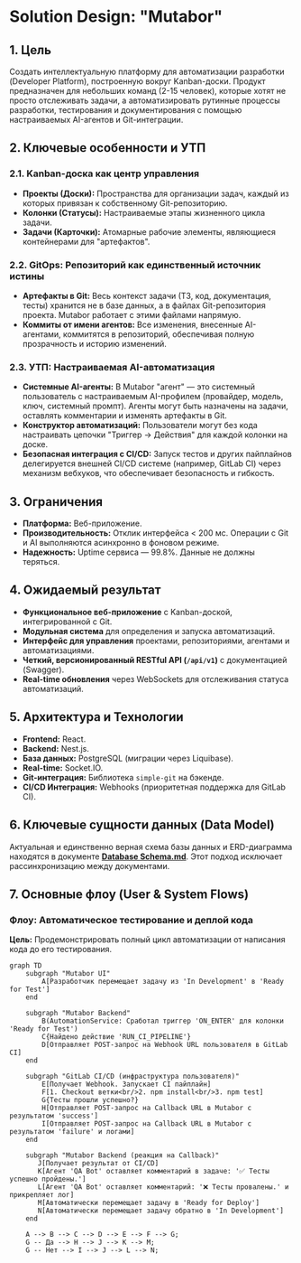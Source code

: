 # Solution Design: "Mutabor"

## 1. Цель

Создать интеллектуальную платформу для автоматизации разработки (Developer Platform), построенную вокруг Kanban-доски. Продукт предназначен для небольших команд (2-15 человек), которые хотят не просто отслеживать задачи, а автоматизировать рутинные процессы разработки, тестирования и документирования с помощью настраиваемых AI-агентов и Git-интеграции.

## 2. Ключевые особенности и УТП

### 2.1. Kanban-доска как центр управления
- **Проекты (Доски):** Пространства для организации задач, каждый из которых привязан к собственному Git-репозиторию.
- **Колонки (Статусы):** Настраиваемые этапы жизненного цикла задачи.
- **Задачи (Карточки):** Атомарные рабочие элементы, являющиеся контейнерами для "артефактов".

### 2.2. GitOps: Репозиторий как единственный источник истины
- **Артефакты в Git:** Весь контекст задачи (ТЗ, код, документация, тесты) хранится не в базе данных, а в файлах Git-репозитория проекта. Mutabor работает с этими файлами напрямую.
- **Коммиты от имени агентов:** Все изменения, внесенные AI-агентами, коммитятся в репозиторий, обеспечивая полную прозрачность и историю изменений.

### 2.3. УТП: Настраиваемая AI-автоматизация
- **Системные AI-агенты:** В Mutabor "агент" — это системный пользователь с настраиваемым AI-профилем (провайдер, модель, ключ, системный промпт). Агенты могут быть назначены на задачи, оставлять комментарии и изменять артефакты в Git.
- **Конструктор автоматизаций:** Пользователи могут без кода настраивать цепочки "Триггер -> Действия" для каждой колонки на доске.
- **Безопасная интеграция с CI/CD:** Запуск тестов и других пайплайнов делегируется внешней CI/CD системе (например, GitLab CI) через механизм вебхуков, что обеспечивает безопасность и гибкость.

## 3. Ограничения

- **Платформа:** Веб-приложение.
- **Производительность:** Отклик интерфейса < 200 мс. Операции с Git и AI выполняются асинхронно в фоновом режиме.
- **Надежность:** Uptime сервиса — 99.8%. Данные не должны теряться.

## 4. Ожидаемый результат

- **Функциональное веб-приложение** с Kanban-доской, интегрированной с Git.
- **Модульная система** для определения и запуска автоматизаций.
- **Интерфейс для управления** проектами, репозиториями, агентами и автоматизациями.
- **Четкий, версионированный RESTful API (`/api/v1`)** с документацией (Swagger).
- **Real-time обновления** через WebSockets для отслеживания статуса автоматизаций.

## 5. Архитектура и Технологии

- **Frontend:** React.
- **Backend:** Nest.js.
- **База данных:** PostgreSQL (миграции через Liquibase).
- **Real-time:** Socket.IO.
- **Git-интеграция:** Библиотека `simple-git` на бэкенде.
- **CI/CD Интеграция:** Webhooks (приоритетная поддержка для GitLab CI).

## 6. Ключевые сущности данных (Data Model)

Актуальная и единственно верная схема базы данных и ERD-диаграмма находятся в документе **[Database Schema.md](./Database%20Schema.md)**. Этот подход исключает рассинхронизацию между документами.

## 7. Основные флоу (User & System Flows)

### Флоу: Автоматическое тестирование и деплой кода

**Цель:** Продемонстрировать полный цикл автоматизации от написания кода до его тестирования.

```mermaid
graph TD
    subgraph "Mutabor UI"
        A[Разработчик перемещает задачу из 'In Development' в 'Ready for Test']
    end

    subgraph "Mutabor Backend"
        B(AutomationService: Сработал триггер 'ON_ENTER' для колонки 'Ready for Test')
        C{Найдено действие 'RUN_CI_PIPELINE'}
        D[Отправляет POST-запрос на Webhook URL пользователя в GitLab CI]
    end

    subgraph "GitLab CI/CD (инфраструктура пользователя)"
        E[Получает Webhook. Запускает CI пайплайн]
        F[1. Checkout ветки<br/>2. npm install<br/>3. npm test]
        G{Тесты прошли успешно?}
        H[Отправляет POST-запрос на Callback URL в Mutabor с результатом 'success']
        I[Отправляет POST-запрос на Callback URL в Mutabor с результатом 'failure' и логами]
    end
    
    subgraph "Mutabor Backend (реакция на Callback)"
       J[Получает результат от CI/CD]
       K[Агент 'QA Bot' оставляет комментарий в задаче: '✅ Тесты успешно пройдены.']
       L[Агент 'QA Bot' оставляет комментарий: '❌ Тесты провалены.' и прикрепляет лог]
       M[Автоматически перемещает задачу в 'Ready for Deploy']
       N[Автоматически перемещает задачу обратно в 'In Development']
    end

    A --> B --> C --> D --> E --> F --> G;
    G -- Да --> H --> J --> K --> M;
    G -- Нет --> I --> J --> L --> N;
```
